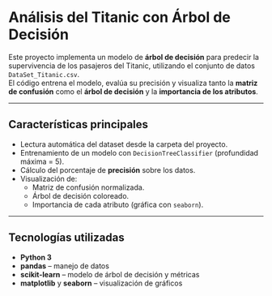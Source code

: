  
#  Análisis del Titanic con Árbol de Decisión

Este proyecto implementa un modelo de **árbol de decisión** para predecir la supervivencia de los pasajeros del Titanic, utilizando el conjunto de datos `DataSet_Titanic.csv`.  
El código entrena el modelo, evalúa su precisión y visualiza tanto la **matriz de confusión** como el **árbol de decisión** y la **importancia de los atributos**.

---

##  Características principales
- Lectura automática del dataset desde la carpeta del proyecto.
- Entrenamiento de un modelo con `DecisionTreeClassifier` (profundidad máxima = 5).
- Cálculo del porcentaje de **precisión** sobre los datos.
- Visualización de:
  - Matriz de confusión normalizada.
  - Árbol de decisión coloreado.
  - Importancia de cada atributo (gráfica con `seaborn`).

---

##  Tecnologías utilizadas
- **Python 3**
- **pandas** – manejo de datos  
- **scikit-learn** – modelo de árbol de decisión y métricas  
- **matplotlib** y **seaborn** – visualización de gráficos  


